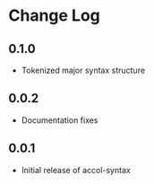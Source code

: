 # Change Log

## 0.1.0

- Tokenized major syntax structure

## 0.0.2

- Documentation fixes

## 0.0.1

- Initial release of accol-syntax
